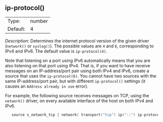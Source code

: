 ---
---
<!-- DISCLAIMER: This file is based on the syslog-ng Open Source Edition documentation https://github.com/balabit/syslog-ng-ose-guides/commit/2f4a52ee61d1ea9ad27cb4f3168b95408fddfdf2 and is used under the terms of The syslog-ng Open Source Edition Documentation License. The file has been modified by Axoflow. -->

## ip-protocol()

|          |        |
| -------- | ------ |
| Type:    | number |
| Default: | 4      |

*Description:* Determines the internet protocol version of the given driver (`network()` or `syslog()`). The possible values are `4` and `6`, corresponding to IPv4 and IPv6. The default value is `ip-protocol(4)`.

Note that listening on a port using IPv6 automatically means that you are also listening on that port using IPv4. That is, if you want to have receive messages on an IP-address/port pair using both IPv4 and IPv6, create a source that uses the `ip-protocol(6)`. You cannot have two sources with the same IP-address/port pair, but with different `ip-protocol()` settings (it causes an `Address already in use` error).

For example, the following source receives messages on TCP, using the `network()` driver, on every available interface of the host on both IPv4 and IPv6.

```c
   source s_network_tcp { network( transport("tcp") ip("::") ip-protocol(6) port(601) ); };
```

